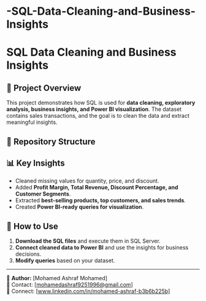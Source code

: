 # -SQL-Data-Cleaning-and-Business-Insights
# SQL Data Cleaning and Business Insights

## 📌 Project Overview
This project demonstrates how SQL is used for **data cleaning, exploratory analysis, business insights, and Power BI visualization**. The dataset contains sales transactions, and the goal is to clean the data and extract meaningful insights.

## 📂 Repository Structure

## 📊 Key Insights
- Cleaned missing values for quantity, price, and discount.
- Added **Profit Margin, Total Revenue, Discount Percentage, and Customer Segments**.
- Extracted **best-selling products, top customers, and sales trends**.
- Created **Power BI-ready queries for visualization**.

## 🚀 How to Use
1. **Download the SQL files** and execute them in SQL Server.
2. **Connect cleaned data to Power BI** and use the insights for business decisions.
3. **Modify queries** based on your dataset.

---
🔗 **Author:** [Mohamed Ashraf Mohamed]  
📧 Contact: [mohamedashraf9251996@gmail.com]  
📝 Connect: [www.linkedin.com/in/mohamed-ashraf-b3b6b225b]
